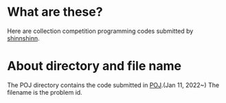 # What are these?
Here are collection competition programming codes submitted by [shinnshinn](https://github.com/ocha98).

# About directory and file name
The POJ directory contains the code submitted in [POJ](http://poj.org/).(Jan 11, 2022~)
The filename is the problem id.
